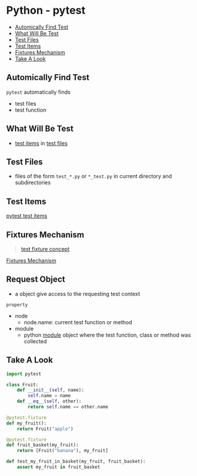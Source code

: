 # Python - pytest

* [Automically Find Test](#automically-find-test)
* [What Will Be Test](#what-will-be-test)
* [Test Files](#test-files)
* [Test Items](#test-items)
* [Fixtures Mechanism](#fixtures-mechanism)
* [Take A Look](#take-a-look)

## Automically Find Test

`pytest` automatically finds 

- test files
- test function

## What Will Be Test

- [test items](#test-items) in [test files](#test-files)

## Test Files

- files of the form `test_*.py` or `*_test.py` in current directory and subdirectories

## Test Items

[pytest test items](pytest-test-items.md)

## Fixtures Mechanism

> [test fixture concept](python-unittest.md#test-fixture)

[Fixtures Mechanism](pytest-fixture.md)

## Request Object

- a object give access to the requesting test context

`property`

- node
  - node.name: current test function or method
- module
  - python [module](python-module.md) object where the test function, class or method was collected

## Take A Look

```py
import pytest

class Fruit:
    def __init__(self, name):
        self.name = name
    def __eq__(self, other):
        return self.name == other.name

@pytest.fixture
def my_fruit():
    return Fruit("apple")

@pytest.fixture
def fruit_basket(my_fruit):
    return [Fruit("banana"), my_fruit]

def test_my_fruit_in_basket(my_fruit, fruit_basket):
    assert my_fruit in fruit_basket
```

